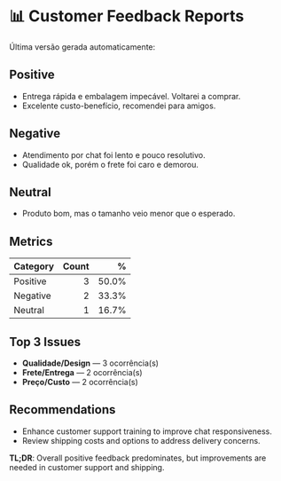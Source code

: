 # 📊 Customer Feedback Reports

Última versão gerada automaticamente:

## Positive
- Entrega rápida e embalagem impecável. Voltarei a comprar.
- Excelente custo-benefício, recomendei para amigos.

## Negative
- Atendimento por chat foi lento e pouco resolutivo.
- Qualidade ok, porém o frete foi caro e demorou.

## Neutral
- Produto bom, mas o tamanho veio menor que o esperado.

## Metrics
| Category | Count | % |
|---|---:|---:|
| Positive | 3 | 50.0% |
| Negative | 2 | 33.3% |
| Neutral | 1 | 16.7% |

## Top 3 Issues
- **Qualidade/Design** — 3 ocorrência(s)
- **Frete/Entrega** — 2 ocorrência(s)
- **Preço/Custo** — 2 ocorrência(s)

## Recommendations
- Enhance customer support training to improve chat responsiveness.
- Review shipping costs and options to address delivery concerns.

**TL;DR**: Overall positive feedback predominates, but improvements are needed in customer support and shipping.